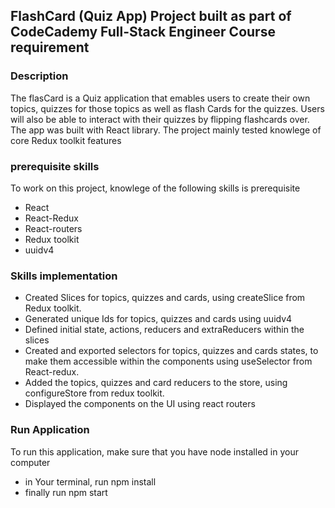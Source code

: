 ## FlashCard (Quiz App) Project built as part of CodeCademy Full-Stack Engineer Course requirement

### Description
 The flasCard is a Quiz application that emables users to create their own topics, quizzes for those topics as well as flash Cards for the quizzes.
 Users will also be able to interact with their quizzes by flipping flashcards over. 
 The app was built with React library. The project mainly tested knowlege of core Redux toolkit features

 ### prerequisite skills
 
 To work on this project, knowlege of the following skills is prerequisite

 * React
 * React-Redux
 * React-routers
 * Redux toolkit
 * uuidv4


### Skills implementation

* Created Slices for topics, quizzes and cards, using createSlice from Redux toolkit.
* Generated unique Ids for topics, quizzes and cards using uuidv4
* Defined initial state, actions, reducers and extraReducers within the slices
* Created and exported  selectors for topics, quizzes and cards states, to make them accessible within the components using useSelector from React-redux.
* Added the topics, quizzes and card reducers to the store, using configureStore from redux toolkit.
* Displayed the components on the UI using react routers


### Run Application

To run this application, make sure that you have node installed in your computer
* in Your terminal, run npm install
* finally run npm start

   
